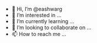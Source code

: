 - 👋 Hi, I’m @eashwarg
- 👀 I’m interested in ...
- 🌱 I’m currently learning ...
- 💞️ I’m looking to collaborate on ...
- 📫 How to reach me ...

<!---
eashwarg/eashwarg is a ✨ special ✨ repository because its `README.md` (this file) appears on your GitHub profile.
You can click the Preview link to take a look at your changes.
--->
